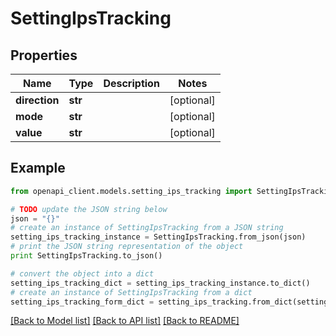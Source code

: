 # SettingIpsTracking


## Properties

Name | Type | Description | Notes
------------ | ------------- | ------------- | -------------
**direction** | **str** |  | [optional] 
**mode** | **str** |  | [optional] 
**value** | **str** |  | [optional] 

## Example

```python
from openapi_client.models.setting_ips_tracking import SettingIpsTracking

# TODO update the JSON string below
json = "{}"
# create an instance of SettingIpsTracking from a JSON string
setting_ips_tracking_instance = SettingIpsTracking.from_json(json)
# print the JSON string representation of the object
print SettingIpsTracking.to_json()

# convert the object into a dict
setting_ips_tracking_dict = setting_ips_tracking_instance.to_dict()
# create an instance of SettingIpsTracking from a dict
setting_ips_tracking_form_dict = setting_ips_tracking.from_dict(setting_ips_tracking_dict)
```
[[Back to Model list]](../README.md#documentation-for-models) [[Back to API list]](../README.md#documentation-for-api-endpoints) [[Back to README]](../README.md)


